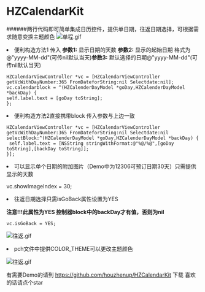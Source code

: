# HZCalendarKit
######两行代码即可简单集成日历控件，提供单日期，往返日期选择，可根据需求随意变换主题颜色
![单程.gif
](http://upload-images.jianshu.io/upload_images/1909734-21726738a4629d4a.gif?imageMogr2/auto-orient/strip)


<li>便利构造方法1 传入 <b>参数1:</b> 显示日期的天数 <b>参数2:</b> 显示的起始日期 格式为@"yyyy-MM-dd"(可传nil默认当天)<b>参数3:</b> 默认选择的日期@"yyyy-MM-dd"(可传nil默认当天)


    HZCalendarViewController *vc = [HZCalendarViewController getVcWithDayNumber:365 FromDateforString:nil Selectdate:nil];
    vc.calendarblock = ^(HZCalenderDayModel *goDay,HZCalenderDayModel *backDay) {
    self.label.text = [goDay toString];
    };

<li>便利构造方法2直接携带block 传入参数与上边一致


    HZCalendarViewController *vc = [HZCalendarViewController getVcWithDayNumber:365 FromDateforString:nil Selectdate:nil selectBlock:^(HZCalenderDayModel *goDay,HZCalenderDayModel *backDay) {
     self.label.text = [NSString stringWithFormat:@"%@/%@",[goDay toString],[backDay toString]];
    }];



<li>可以显示单个日期的附加图片（Demo中为12306可预订日期30天）只需提供显示的天数

vc.showImageIndex = 30;

<li>往返日期选择只需isGoBack属性设置为YES


<b>注意!!!此属性为YES 控制器block中的backDay才有值，否则为nil</b>

    
    vc.isGoBack = YES;


![往返.gif
](http://upload-images.jianshu.io/upload_images/1909734-e6987fa055324477.gif?imageMogr2/auto-orient/strip)





<li>pch文件中提供COLOR_THEME可以更改主题颜色


![往返.gif](http://upload-images.jianshu.io/upload_images/1909734-52331d72a8b2ca73.gif?imageMogr2/auto-orient/strip)


有需要Demo的请到 https://github.com/houzhenup/HZCalendarKit 下载 喜欢的话请点个star
